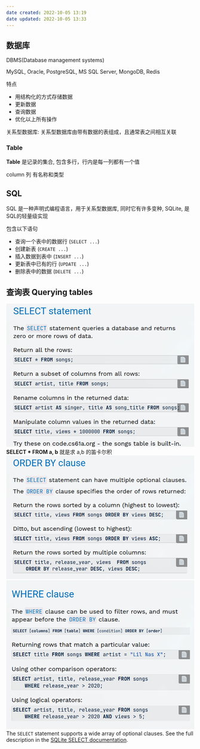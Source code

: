 ```yaml
---
date created: 2022-10-05 13:19
date updated: 2022-10-05 13:33
---
```


## 数据库

DBMS(Database management systems)

MySQL, Oracle, PostgreSQL, MS SQL Server, MongoDB, Redis

特点

- 用结构化的方式存储数据
- 更新数据
- 查询数据
- 优化以上所有操作

关系型数据库: 关系型数据库由带有数据的表组成，且通常表之间相互关联

### Table

**Table** 是记录的集合, 包含多行，行内是每一列都有一个值

column 列 有名称和类型

## SQL

SQL 是一种声明式编程语言，用于关系型数据库, 同时它有许多变种, SQLite, 是SQL的轻量级实现

包含以下语句

- 查询一个表中的数据行 (`SELECT ...`)
- 创建新表 (`CREATE ...`)
- 插入数据到表中 (`INSERT ...`)
- 更新表中已有的行 (`UPDATE ...`)
- 删除表中的数据 (`DELETE ...`)

## 查询表 Querying tables

![](./attachments/Pasted%20image%2020221005133219.png)
**SELECT * FROM a, b** 就是求 a,b 的笛卡尔积
![](./attachments/Pasted%20image%2020221005133238.png)
![](./attachments/Pasted%20image%2020221005133249.png)
The `SELECT` statement supports a wide array of optional clauses. See the full description in the [SQLite SELECT documentation](https://www.sqlite.org/lang_select.html).
